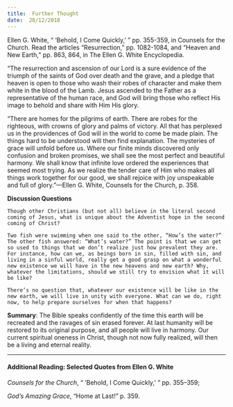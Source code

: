 ```yaml
---
title:  Further Thought
date:  28/12/2018
---
```


Ellen G. White, “ ‘Behold, I Come Quickly,’ ” pp. 355-359, in Counsels for the Church. Read the articles “Resurrection,” pp. 1082-1084, and “Heaven and New Earth,” pp. 863, 864, in The Ellen G. White Encyclopedia.

“The resurrection and ascension of our Lord is a sure evidence of the triumph of the saints of God over death and the grave, and a pledge that heaven is open to those who wash their robes of character and make them white in the blood of the Lamb. Jesus ascended to the Father as a representative of the human race, and God will bring those who reflect His image to behold and share with Him His glory.

“There are homes for the pilgrims of earth. There are robes for the righteous, with crowns of glory and palms of victory. All that has perplexed us in the providences of God will in the world to come be made plain. The things hard to be understood will then find explanation. The mysteries of grace will unfold before us. Where our finite minds discovered only confusion and broken promises, we shall see the most perfect and beautiful harmony. We shall know that infinite love ordered the experiences that seemed most trying. As we realize the tender care of Him who makes all things work together for our good, we shall rejoice with joy unspeakable and full of glory.”—Ellen G. White, Counsels for the Church, p. 358.

**Discussion Questions**

`Though other Christians (but not all) believe in the literal second coming of Jesus, what is unique about the Adventist hope in the second coming of Christ?`

`Two fish were swimming when one said to the other, “How’s the water?” The other fish answered: “What’s water?” The point is that we can get so used to things that we don’t realize just how prevalent they are. For instance, how can we, as beings born in sin, filled with sin, and living in a sinful world, really get a good grasp on what a wonderful new existence we will have in the new heavens and new earth? Why, whatever the limitations, should we still try to envision what it will be like?`

`There’s no question that, whatever our existence will be like in the new earth, we will live in unity with everyone. What can we do, right now, to help prepare ourselves for when that happens?`

**Summary**: The Bible speaks confidently of the time this earth will be recreated and the ravages of sin erased forever. At last humanity will be restored to its original purpose, and all people will live in harmony. Our current spiritual oneness in Christ, though not now fully realized, will then be a living and eternal reality.

---

#### Additional Reading: Selected Quotes from Ellen G. White

_Counsels for the Church_, “ ‘Behold, I Come Quickly,’ ” pp. 355–359;

_God’s Amazing Grace_, “Home at Last!” p. 359.
